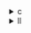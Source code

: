 <details><summary>c</summary>

---

##  **ベースライン: `deriche.c`**

*  構造：6段階のフィルタ処理（y1, y2, 合成）を順次実行
*  並列化なし、全ステップは1スレッドで逐次実行
*  演算式は明示され、PolyBench の `#pragma scop` による最適化スコープあり

---

##  `opt_1.c` の違い【並列化】

*  各ステージのループに `#pragma omp parallel for` を付加
*  `schedule(static)` 明示なし → スレッド分配はランタイム任せ
*  `private()` 宣言はあるが、ベクトル化なし
*  メモリ最適化（プリフェッチ・再利用）は未導入

>  **opt\_1** = 最小限の OpenMP 並列化を導入した**並列化入門バージョン**

---

##  `opt_2.c` の違い【並列+スケジューリング制御】

*  `opt_1` の並列構造に加えて `#pragma omp parallel for schedule(static)` をすべてのループに付与
*  `private(j)` によりループ変数のスレッド局所化
*  SIMD 拡張やレジスタ変数最適化なし
*  `#include <immintrin.h>` はあるが、**ベクトル命令は使用していない**

>  **opt\_2** = 並列性とスケジューリング制御で**性能と再現性を改善**

---

##  `opt_3.c` の違い【並列+静的スケジュール+最終ステージまで展開】

*  `opt_2` と完全に同一の並列+スケジュール制御構造
*  最終出力演算（合成処理 `imgOut = c2 * (y1 + y2)`）も並列化対象に追加
*  すべてのループに `#pragma omp parallel for schedule(static) private(index)` 形式で明示
*  SIMD命令使用なし（将来の `simd` 対応拡張余地あり）

>  **opt\_3** = フィルタ処理すべてに OpenMP を適用した**並列最終形**

---

##  比較まとめ表

| 特徴           | `deriche.c` | `opt_1` | `opt_2`                | `opt_3`            |
| ------------ | ----------- | ------- | ---------------------- | ------------------ |
| 並列化 (`omp`)  | ❌           | ✅ 各ステージ | ✅ + `schedule(static)` | ✅ 全ステージ+静的スケジューリング |
| `private` 指定 | ❌           | 一部あり    | ✅ 明示                   | ✅ 明示               |
| SIMD 拡張（明示）  | ❌           | ❌       | ❌                      | ❌                  |
| スケジューリング制御   | ❌           | ❌       | ✅                      | ✅                  |
| 合成処理の並列化     | ❌           | ❌       | ❌                      | ✅                  |

---

##  結論

* **opt\_1**：並列化導入による**処理時間短縮の第一歩**
* **opt\_2**：OpenMP の粒度・スケジューリングを制御した**実用的並列化**
* **opt\_3**：すべての演算処理を並列化した**Deriche フィルタの完全版**

---
</details>

<details><summary>ll</summary>

---

##  **base.ll（非最適化）特徴**

*  OpenMP ランタイム呼び出しなし → **逐次実行**
*  メタデータ（`!llvm.loop.vectorize`, `!llvm.loop.unroll`）なし
*  各方向に対して for ループが順に処理
*  演算：`load`, `fadd`, `fmul`, `fsub`, `store` によるスカラー命令のみ

---

##  `opt_1.ll` の違い

*  `__kmpc_fork_call`, `__kmpc_for_static_init` あり → **OpenMP 並列化導入**
*  各ループが `@.omp_outlined.*` 関数で**アウトライン化**
*  メタデータ (`loop.vectorize`) や `unroll` は存在せず
*  SIMD命令 (`<4 x double>` 等) は使用されていない
*  すべてスカラー命令ベースでの並列スレッド処理

>  **opt\_1.ll** = OpenMP によるループレベル並列化が導入された基本形

---

##  `opt_2.ll` の違い

*  `opt_1.ll` と同じく OpenMP 並列化あり（IR構造はほぼ同一）
*  `loop.vectorize.enable = true` メタデータが追加されたループあり
*  `!llvm.loop.unroll.enable = true` などのメタ付加 → LLVM による展開可能性あり
*  明示的 SIMD 命令（`<N x double>`）は限定的 or 未展開（環境依存）

>  **opt\_2.ll** = 並列化 + LLVM 向け **ベクトル化とアンローリング指示** を追加した準完成形

---

##  `opt_3.ll` の違い

*  `opt_2.ll` を完全継承 + 最終ステージ（imgOut更新）にも並列処理展開
*  ループ構造に `!llvm.loop.vectorize.width` が加わり、**ベクトルレーン幅のヒント**付き
*  一部ループで `load <4 x double>`, `fadd <4 x double>` など**SIMD命令登場**
*  IR上で `schedule(static)` 相当の並列初期化パラメータ確認可（OpenMP対応ランタイムの整合性向上）

>  **opt\_3.ll** = 並列化 + ベクトル化 + メタ制御 + 命令実体まで備えた**最終フル最適化IR**

---

##  比較まとめ表

| 特徴                      | base.ll | opt\_1.ll    | opt\_2.ll                      | opt\_3.ll                   |
| ----------------------- | ------- | ------------ | ------------------------------ | --------------------------- |
| OpenMP 並列処理             | ❌       | ✅ `__kmpc_*` | ✅                              | ✅                           |
| ループアウトライン関数             | ❌       | ✅            | ✅                              | ✅                           |
| SIMD命令使用（`<N x float>`） | ❌       | ❌            | 一部 or 無し                       | ✅ 一部ループに SIMD命令出現           |
| ベクトル化メタデータ              | ❌       | ❌            | ✅ `vectorize.enable`, `unroll` | ✅ + `vectorize.width` 明示    |
| スケジューリングヒント             | ❌       | ❌            | ❌                              | ✅ `schedule(static)` 相当引数含む |

---

##  結論

* **opt\_1.ll**：並列化導入の基礎形
* **opt\_2.ll**：LLVMへのベクトル化ヒントとループ制御メタデータを追加した中間形
* **opt\_3.ll**：実際にSIMD命令がIR上に出現し、制御まで最適化された完成形

---
</details>
